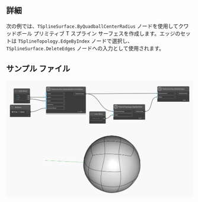 ## 詳細

次の例では、`TSplineSurface.ByQuadballCenterRadius` ノードを使用してクワッドボール プリミティブ T スプライン サーフェスを作成します。エッジのセットは `TSplineTopology.EdgeByIndex` ノードで選択し、`TSplineSurface.DeleteEdges` ノードへの入力として使用されます。


## サンプル ファイル

![Example](./Autodesk.DesignScript.Geometry.TSpline.TSplineSurface.DeleteEdges_img.jpg)
